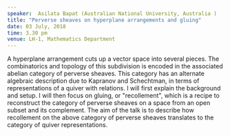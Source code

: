 ```yaml
---
speaker:  Asilata Bapat (Australian National University, Australia )
title: "Perverse sheaves on hyperplane arrangements and gluing"
date: 03 July, 2018
time: 3.30 pm
venue: LH-1, Mathematics Department
---
```


A hyperplane arrangement cuts up a vector space into several pieces. The combinatorics and topology of this subdivision is encoded in the associated abelian category of perverse sheaves. This category has an alternate algebraic description due to Kapranov and Schechtman, in terms of representations of a quiver with relations. I will first explain the background and setup. I will then focus on gluing, or "recollement", which is a recipe to reconstruct the category of perverse sheaves on a space from an open subset and its complement. The aim of the talk is to describe how recollement on the above category of perverse sheaves translates to the category of quiver representations.
